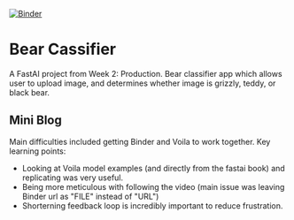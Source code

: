 [![Binder](https://mybinder.org/badge_logo.svg)](https://mybinder.org/v2/gh/kevinychou/bears/HEAD?urlpath=%2Fvoila%2Frender%2FBearClassifier.ipynb)
# Bear Cassifier
A FastAI project from Week 2: Production. Bear classifier app which allows user to upload image, and determines whether image is grizzly, teddy, or black bear.

## Mini Blog
Main difficulties included getting Binder and Voila to work together. Key learning points:
- Looking at Voila model examples (and directly from the fastai book) and replicating was very useful.
- Being more meticulous with following the video (main issue was leaving Binder url as "FILE" instead of "URL")
- Shorterning feedback loop is incredibly important to reduce frustration.

